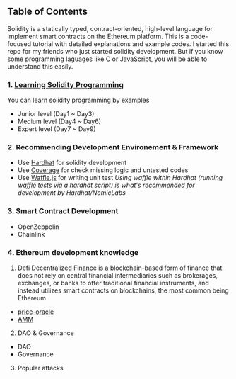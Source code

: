 ## Table of Contents
Solidity is a statically typed, contract-oriented, high-level language for implement smart contracts on the Ethereum platform. This is a code-focused tutorial with detailed explanations and example codes. I started this repo for my friends who just started solidity development. But if you know some programming laguages like C or JavaScript, you will be able to understand this easily.

### 1. [Learning Solidity Programming](/solidity-development)
You can learn solidity programming by examples
- Junior level (Day1 ~ Day3)
- Medium level (Day4 ~ Day6)
- Expert level (Day7 ~ Day9)

### 2. Recommending Development Environement & Framework
- Use [Hardhat](https://hardhat.org/) for solidity development
- Use [Coverage](https://hardhat.org/plugins/solidity-coverage.html) for check missing logic and untested codes
- Use [Waffle.js](https://hardhat.org/guides/waffle-testing.html) for writing unit test
  *Using waffle within Hardhat (running waffle tests via a hardhat script) is what's recommended for development by Hardhat/NomicLabs*

### 3. Smart Contract Development
- OpenZeppelin
- Chainlink

### 4. Ethereum development knowledge

1) Defi
Decentralized Finance is a blockchain-based form of finance that does not rely on central financial intermediaries such as brokerages, exchanges, or banks to offer traditional financial instruments, and instead utilizes smart contracts on blockchains, the most common being Ethereum

- [price-oracle](/defi/price-oracle.md)
- [AMM](/defi/AMM.md)

2) DAO & Governance
- DAO
- Governance

3) Popular attacks
